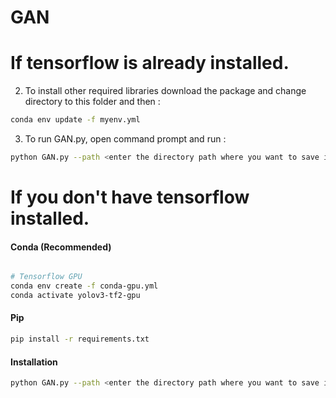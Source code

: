 # GAN
 # If tensorflow is already installed.
2. To install other required libraries download the package and change directory to this folder and then  :
```bash 
conda env update -f myenv.yml
 ``` 
3. To run GAN.py, open command prompt and run :
```bash 
python GAN.py --path <enter the directory path where you want to save image generated>
 ``` 
  
 # If you don't have tensorflow installed.
 
 
 #### Conda (Recommended)

```bash

# Tensorflow GPU
conda env create -f conda-gpu.yml
conda activate yolov3-tf2-gpu
```


#### Pip

```bash
pip install -r requirements.txt
```

#### Installation
 ```bash 
python GAN.py --path <enter the directory path where you want to save image generated>
 ``` 
